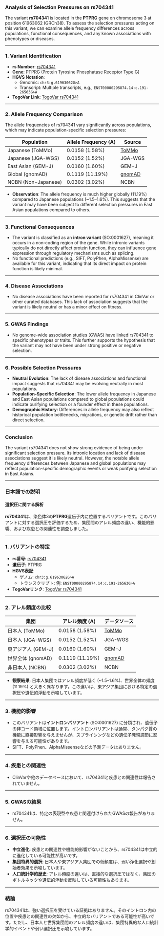 ### Analysis of Selection Pressures on rs704341

The variant **rs704341** is located in the **PTPRG** gene on chromosome 3 at position 61963062 (GRCh38). To assess the selection pressures acting on this variant, we can examine allele frequency differences across populations, functional consequences, and any known associations with phenotypes or diseases.

---

### 1. **Variant Identification**
- **rs Number**: [rs704341](https://identifiers.org/dbsnp/rs704341)
- **Gene**: PTPRG (Protein Tyrosine Phosphatase Receptor Type G)
- **HGVS Notation**:
  - Genomic: `chr3:g.61963062G>A`
  - Transcript: Multiple transcripts, e.g., `ENST00000295874.14:c.191-26563G>A`
- **TogoVar Link**: [TogoVar rs704341](https://togovar.org/variant/tgv12747289)

---

### 2. **Allele Frequency Comparison**
The allele frequencies of rs704341 vary significantly across populations, which may indicate population-specific selection pressures:

| **Population**       | **Allele Frequency (A)** | **Source**                     |
|-----------------------|--------------------------|---------------------------------|
| Japanese (ToMMo)      | 0.0158 (1.58%)          | [ToMMo](https://jmorp.megabank.tohoku.ac.jp) |
| Japanese (JGA-WGS)    | 0.0152 (1.52%)          | JGA-WGS                        |
| East Asian (GEM-J)    | 0.0160 (1.60%)          | GEM-J                          |
| Global (gnomAD)       | 0.1119 (11.19%)         | [gnomAD](https://gnomad.broadinstitute.org) |
| NCBN (Non-Japanese)   | 0.0302 (3.02%)          | NCBN                           |

- **Observation**: The allele frequency is much higher globally (11.19%) compared to Japanese populations (~1.5–1.6%). This suggests that the variant may have been subject to different selection pressures in East Asian populations compared to others.

---

### 3. **Functional Consequences**
- The variant is classified as an **intron variant** (SO:0001627), meaning it occurs in a non-coding region of the gene. While intronic variants typically do not directly affect protein function, they can influence gene expression through regulatory mechanisms such as splicing.
- No functional predictions (e.g., SIFT, PolyPhen, AlphaMissense) are available for this variant, indicating that its direct impact on protein function is likely minimal.

---

### 4. **Disease Associations**
- No disease associations have been reported for rs704341 in ClinVar or other curated databases. This lack of association suggests that the variant is likely neutral or has a minor effect on fitness.

---

### 5. **GWAS Findings**
- No genome-wide association studies (GWAS) have linked rs704341 to specific phenotypes or traits. This further supports the hypothesis that the variant may not have been under strong positive or negative selection.

---

### 6. **Possible Selection Pressures**
- **Neutral Evolution**: The lack of disease associations and functional impact suggests that rs704341 may be evolving neutrally in most populations.
- **Population-Specific Selection**: The lower allele frequency in Japanese and East Asian populations compared to global populations could indicate purifying selection or a founder effect in these populations.
- **Demographic History**: Differences in allele frequency may also reflect historical population bottlenecks, migrations, or genetic drift rather than direct selection.

---

### Conclusion
The variant rs704341 does not show strong evidence of being under significant selection pressure. Its intronic location and lack of disease associations suggest it is likely neutral. However, the notable allele frequency differences between Japanese and global populations may reflect population-specific demographic events or weak purifying selection in East Asians.

---

### 日本語での説明

#### 選択圧に関する解析
**rs704341**は、染色体3の**PTPRG**遺伝子内に位置するバリアントです。このバリアントに対する選択圧を評価するため、集団間のアレル頻度の違い、機能的影響、および疾患との関連性を調査しました。

---

### 1. **バリアントの特定**
- **rs番号**: [rs704341](https://identifiers.org/dbsnp/rs704341)
- **遺伝子**: PTPRG
- **HGVS表記**:
  - ゲノム: `chr3:g.61963062G>A`
  - トランスクリプト: 例: `ENST00000295874.14:c.191-26563G>A`
- **TogoVarリンク**: [TogoVar rs704341](https://togovar.org/variant/tgv12747289)

---

### 2. **アレル頻度の比較**
| **集団**              | **アレル頻度 (A)** | **データソース**                |
|-----------------------|--------------------|---------------------------------|
| 日本人 (ToMMo)        | 0.0158 (1.58%)    | [ToMMo](https://jmorp.megabank.tohoku.ac.jp) |
| 日本人 (JGA-WGS)      | 0.0152 (1.52%)    | JGA-WGS                        |
| 東アジア人 (GEM-J)    | 0.0160 (1.60%)    | GEM-J                          |
| 世界全体 (gnomAD)     | 0.1119 (11.19%)   | [gnomAD](https://gnomad.broadinstitute.org) |
| 非日本人 (NCBN)       | 0.0302 (3.02%)    | NCBN                           |

- **観察結果**: 日本人集団ではアレル頻度が低く (~1.5–1.6%)、世界全体の頻度 (11.19%) と大きく異なります。この違いは、東アジア集団における特定の選択圧や遺伝的浮動を示唆しています。

---

### 3. **機能的影響**
- このバリアントは**イントロンバリアント** (SO:0001627) に分類され、遺伝子の非コード領域に位置します。イントロンバリアントは通常、タンパク質の機能に直接影響を与えませんが、スプライシングなどの遺伝子発現調節に影響を与える可能性があります。
- SIFT、PolyPhen、AlphaMissenseなどの予測データはありません。

---

### 4. **疾患との関連性**
- ClinVarや他のデータベースにおいて、rs704341と疾患との関連性は報告されていません。

---

### 5. **GWASの結果**
- rs704341は、特定の表現型や疾患と関連付けられたGWASの報告がありません。

---

### 6. **選択圧の可能性**
- **中立進化**: 疾患との関連性や機能的影響がないことから、rs704341は中立的に進化している可能性が高いです。
- **集団特異的選択**: 日本人や東アジア人集団での低頻度は、弱い浄化選択や創始者効果を示唆しています。
- **人口統計学的歴史**: アレル頻度の違いは、直接的な選択圧ではなく、集団のボトルネックや遺伝的浮動を反映している可能性もあります。

---

### 結論
rs704341は、強い選択圧を受けている証拠はありません。そのイントロン内の位置や疾患との関連性の欠如から、中立的なバリアントである可能性が高いです。ただし、日本人と世界集団間のアレル頻度の違いは、集団特異的な人口統計学的イベントや弱い選択圧を示唆しています。